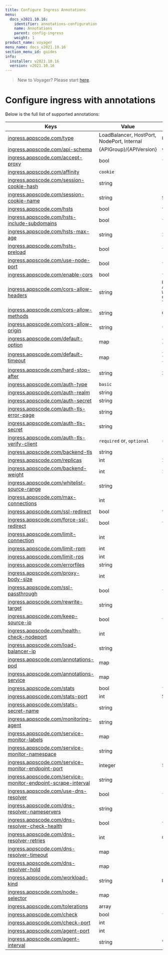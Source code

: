 ```yaml
---
title: Configure Ingress Annotations
menu:
  docs_v2021.10.16:
    identifier: annotations-configuration
    name: Annotations
    parent: config-ingress
    weight: 1
product_name: voyager
menu_name: docs_v2021.10.16
section_menu_id: guides
info:
  installer: v2021.10.16
  version: v2021.10.16
---
```


> New to Voyager? Please start [here](/docs/v2021.10.16/concepts/overview).

# Configure ingress with annotations

Below is the full list of supported annotations:

|  Keys  |   Value   |  Default |
|--------|-----------|----------|
| [ingress.appscode.com/type](/docs/v2021.10.16/concepts/README) | LoadBalancer, HostPort, NodePort, Internal | `LoadBalancer` |
| [ingress.appscode.com/api-schema](/docs/v2021.10.16/concepts/overview) | {APIGroup}/{APIVersion} | `voyager.appscode.com/v1` |
| [ingress.appscode.com/accept-proxy](/docs/v2021.10.16/guides/ingress/configuration/accept-proxy) | bool | `false` |
| [ingress.appscode.com/affinity](/docs/v2021.10.16/guides/ingress/http/sticky-session) | `cookie` | |
| [ingress.appscode.com/session-cookie-hash](/docs/v2021.10.16/guides/ingress/http/sticky-session) | string | |
| [ingress.appscode.com/session-cookie-name](/docs/v2021.10.16/guides/ingress/http/sticky-session) | string | `SERVERID` |
| [ingress.appscode.com/hsts](/docs/v2021.10.16/guides/ingress/http/hsts) | bool | `true` |
| [ingress.appscode.com/hsts-include-subdomains](/docs/v2021.10.16/guides/ingress/http/hsts) | bool | `false` |
| [ingress.appscode.com/hsts-max-age](/docs/v2021.10.16/guides/ingress/http/hsts) | string | `15768000` |
| [ingress.appscode.com/hsts-preload](/docs/v2021.10.16/guides/ingress/http/hsts) | bool | `false` |
| [ingress.appscode.com/use-node-port](/docs/v2021.10.16/concepts/ingress-types/nodeport) | bool | `false` |
| [ingress.appscode.com/enable-cors](/docs/v2021.10.16/guides/ingress/http/cors) | bool | `false` |
| [ingress.appscode.com/cors-allow-headers](/docs/v2021.10.16/guides/ingress/http/cors) | string | `DNT,X-CustomHeader,Keep-Alive,User-Agent,X-Requested-With,If-Modified-Since,Cache-Control,Content-Type,Authorization` |
| [ingress.appscode.com/cors-allow-methods](/docs/v2021.10.16/guides/ingress/http/cors) | string | `GET,PUT,POST,DELETE,PATCH,OPTIONS` |
| [ingress.appscode.com/cors-allow-origin](/docs/v2021.10.16/guides/ingress/http/cors) | string | `*` |
| [ingress.appscode.com/default-option](/docs/v2021.10.16/guides/ingress/configuration/default-options) | map | `{"http-server-close": "true", "dontlognull": "true"}` |
| [ingress.appscode.com/default-timeout](/docs/v2021.10.16/guides/ingress/configuration/default-timeouts) | map | `{"connect": "5s", "server": "50s", "client": "50s", "client-fin": "50s", "tunnel": "50s"}` |
| [ingress.appscode.com/hard-stop-after](/docs/v2021.10.16/guides/ingress/configuration/hard-stop-after) | string | `30s` |
| [ingress.appscode.com/auth-type](/docs/v2021.10.16/guides/ingress/security/basic-auth) | `basic` | |
| [ingress.appscode.com/auth-realm](/docs/v2021.10.16/guides/ingress/security/basic-auth) | string | |
| [ingress.appscode.com/auth-secret](/docs/v2021.10.16/guides/ingress/security/basic-auth) | string | |
| [ingress.appscode.com/auth-tls-error-page](/docs/v2021.10.16/guides/ingress/security/tls-auth) | string | |
| [ingress.appscode.com/auth-tls-secret](/docs/v2021.10.16/guides/ingress/security/tls-auth) | string | |
| [ingress.appscode.com/auth-tls-verify-client](/docs/v2021.10.16/guides/ingress/security/tls-auth) | `required` or, `optional` | `required` |
| [ingress.appscode.com/backend-tls](/docs/v2021.10.16/guides/ingress/tls/backend-tls) | string | |
| [ingress.appscode.com/replicas](/docs/v2021.10.16/guides/ingress/scaling) | int | `1` |
| [ingress.appscode.com/backend-weight](/docs/v2021.10.16/guides/ingress/http/blue-green-deployment) | int | 1 |
| [ingress.appscode.com/whitelist-source-range](/docs/v2021.10.16/guides/ingress/configuration/whitelist) | string | |
| [ingress.appscode.com/max-connections](/docs/v2021.10.16/guides/ingress/configuration/max-connections) | int | |
| [ingress.appscode.com/ssl-redirect](/docs/v2021.10.16/guides/ingress/configuration/ssl-redirect) | bool | `true` |
| [ingress.appscode.com/force-ssl-redirect](/docs/v2021.10.16/guides/ingress/configuration/ssl-redirect) | bool | `false` |
| [ingress.appscode.com/limit-connection](/docs/v2021.10.16/guides/ingress/configuration/rate-limit) | int | |
| [ingress.appscode.com/limit-rpm](/docs/v2021.10.16/guides/ingress/configuration/rate-limit) | int | |
| [ingress.appscode.com/limit-rps](/docs/v2021.10.16/guides/ingress/configuration/rate-limit) | int | |
| [ingress.appscode.com/errorfiles](/docs/v2021.10.16/guides/ingress/configuration/error-files) | string | |
| [ingress.appscode.com/proxy-body-size](/docs/v2021.10.16/guides/ingress/configuration/body-size) | int | |
| [ingress.appscode.com/ssl-passthrough](/docs/v2021.10.16/guides/ingress/configuration/ssl-passthrough) | bool | `false` |
| [ingress.appscode.com/rewrite-target](/docs/v2021.10.16/guides/ingress/configuration/rewrite-target) | string | |
| [ingress.appscode.com/keep-source-ip](/docs/v2021.10.16/guides/ingress/configuration/keep-source-ip) | bool | `false` |
| [ingress.appscode.com/health-check-nodeport](/docs/v2021.10.16/guides/ingress/configuration/keep-source-ip) | int | |
| [ingress.appscode.com/load-balancer-ip](/docs/v2021.10.16/guides/ingress/configuration/loadbalancer-ip) | string | |
| [ingress.appscode.com/annotations-pod](/docs/v2021.10.16/guides/ingress/configuration/pod-annotations) | map | |
| [ingress.appscode.com/annotations-service](/docs/v2021.10.16/guides/ingress/configuration/service-annotations) | map | |
| [ingress.appscode.com/stats](/docs/v2021.10.16/guides/ingress/monitoring/haproxy-stats) | bool | `false` |
| [ingress.appscode.com/stats-port](/docs/v2021.10.16/guides/ingress/monitoring/haproxy-stats) | int | `56789` |
| [ingress.appscode.com/stats-secret-name](/docs/v2021.10.16/guides/ingress/monitoring/haproxy-stats) | string | |
| [ingress.appscode.com/monitoring-agent](/docs/v2021.10.16/guides/ingress/monitoring/using-coreos-prometheus-operator) | string  |         |
| [ingress.appscode.com/service-monitor-labels](/docs/v2021.10.16/guides/ingress/monitoring/using-coreos-prometheus-operator) | map     |         |
| [ingress.appscode.com/service-monitor-namespace](/docs/v2021.10.16/guides/ingress/monitoring/using-coreos-prometheus-operator) | string  |         |
| [ingress.appscode.com/service-monitor-endpoint-port](/docs/v2021.10.16/guides/ingress/monitoring/using-coreos-prometheus-operator) | integer | 56790   |
| [ingress.appscode.com/service-monitor-endpoint-scrape-interval](/docs/v2021.10.16/guides/ingress/monitoring/using-coreos-prometheus-operator) | string  |         |
| [ingress.appscode.com/use-dns-resolver](/docs/v2021.10.16/guides/ingress/http/external-svc#using-external-domain) | bool | `false` |
| [ingress.appscode.com/dns-resolver-nameservers](/docs/v2021.10.16/guides/ingress/http/external-svc#using-external-domain) | string | |
| [ingress.appscode.com/dns-resolver-check-health](/docs/v2021.10.16/guides/ingress/http/external-svc#using-external-domain) | bool | `true` |
| [ingress.appscode.com/dns-resolver-retries](/docs/v2021.10.16/guides/ingress/http/external-svc#using-external-domain) | int | `0` |
| [ingress.appscode.com/dns-resolver-timeout](/docs/v2021.10.16/guides/ingress/http/external-svc#using-external-domain) | map | |
| [ingress.appscode.com/dns-resolver-hold](/docs/v2021.10.16/guides/ingress/http/external-svc#using-external-domain) | map | |
| [ingress.appscode.com/workload-kind](/docs/v2021.10.16/guides/ingress/pod-placement#choosing-workload-kind) | string | `Deployment` |
| [ingress.appscode.com/node-selector](/docs/v2021.10.16/guides/ingress/pod-placement#using-node-selector) | map | |
| [ingress.appscode.com/tolerations](/docs/v2021.10.16/guides/ingress/pod-placement#using-taints-and-toleration) | array | |
| [ingress.appscode.com/check](/docs/v2021.10.16/guides/ingress/configuration/health-check) | bool | `false` |
| [ingress.appscode.com/check-port](/docs/v2021.10.16/guides/ingress/configuration/health-check) | int | |
| [ingress.appscode.com/agent-port](/docs/v2021.10.16/guides/ingress/configuration/agent-check) | int | |
| [ingress.appscode.com/agent-interval](/docs/v2021.10.16/guides/ingress/configuration/agent-check) | string | "2000ms" |
